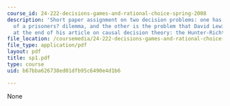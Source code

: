 ```yaml
---
course_id: 24-222-decisions-games-and-rational-choice-spring-2008
description: 'Short paper assignment on two decision problems: one has the structure
  of a prisoners? dilemma, and the other is the problem that David Lewis considers
  at the end of his article on causal decision theory: the Hunter-Richter problem.'
file_location: /coursemedia/24-222-decisions-games-and-rational-choice-spring-2008/b67bba626738ed01dfb95c6490e4d1b6_sp1.pdf
file_type: application/pdf
layout: pdf
title: sp1.pdf
type: course
uid: b67bba626738ed01dfb95c6490e4d1b6

---
```

None
